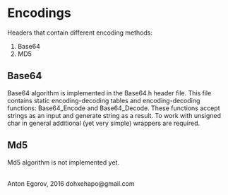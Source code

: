 # Encodings

Headers that contain different encoding methods:

1. Base64
2. MD5

## Base64

Base64 algorithm is implemented in the Base64.h header file. This file contains static encoding-decoding tables and encoding-decoding functions: Base64_Encode and Base64_Decode. These functions accept strings as an input and generate string as a result. To work with unsigned char in general additional (yet very simple) wrappers are required.

## Md5

Md5 algorithm is not implemented yet.

<br>
Anton Egorov, 2016
dohxehapo@gmail.com
